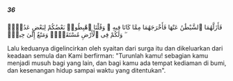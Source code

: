 ##### 36

<span class="ayah">فَأَزَلَّهُمَا ٱلشَّيْطَٰنُ عَنْهَا فَأَخْرَجَهُمَا مِمَّا كَانَا فِيهِ ۖ وَقُلْنَا ٱهْبِطُوا۟ بَعْضُكُمْ لِبَعْضٍ عَدُوٌّۭ ۖ وَلَكُمْ فِى ٱلْأَرْضِ مُسْتَقَرٌّۭ وَمَتَٰعٌ إِلَىٰ حِينٍۢ</span>

<span class="ayah_translation">Lalu keduanya digelincirkan oleh syaitan dari surga itu dan dikeluarkan dari keadaan semula dan Kami berfirman: "Turunlah kamu! sebagian kamu menjadi musuh bagi yang lain, dan bagi kamu ada tempat kediaman di bumi, dan kesenangan hidup sampai waktu yang ditentukan".</span>
